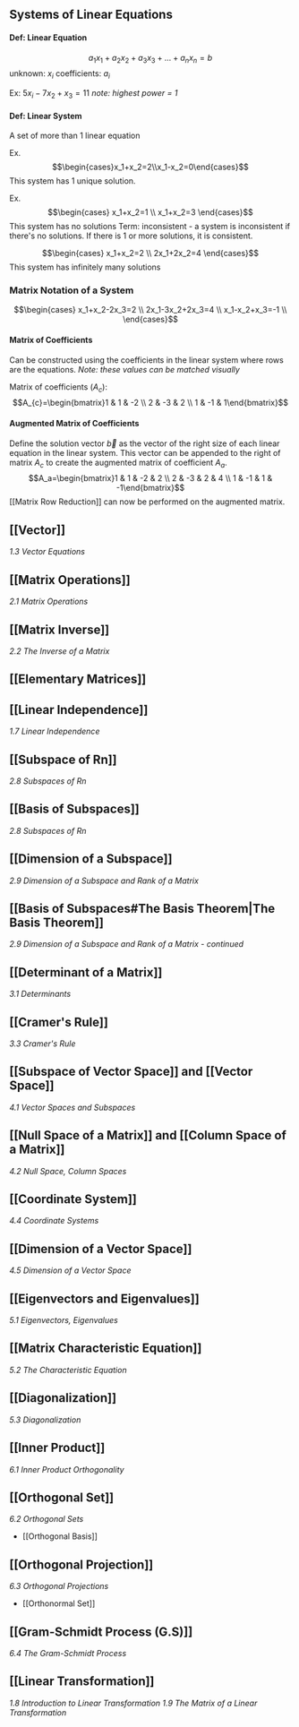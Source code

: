 ## Systems of Linear Equations
#### Def: Linear Equation
$$a_1x_1+a_2x_2+a_3x_3+...+a_nx_n=b$$
unknown: $x_i$
coefficients: $a_i$

Ex: $5x_i-7x_2+x_3=11$
*note: highest power = 1*

#### Def: Linear System
A set of more than 1 linear equation

Ex.
$$\begin{cases}x_1+x_2=2\\x_1-x_2=0\end{cases}$$
This system has 1 unique solution.

Ex.
$$\begin{cases}
x_1+x_2=1 \\
x_1+x_2=3
\end{cases}$$
This system has no solutions
Term: inconsistent - a system is inconsistent if there's no solutions. If there is 1 or more solutions, it is consistent.

$$\begin{cases}
x_1+x_2=2 \\
2x_1+2x_2=4
\end{cases}$$
This system has infinitely many solutions

### Matrix Notation of a System
$$\begin{cases}
x_1+x_2-2x_3=2 \\
2x_1-3x_2+2x_3=4 \\
x_1-x_2+x_3=-1 \\
\end{cases}$$
#### Matrix of Coefficients
Can be constructed using the coefficients in the linear system where rows are the equations.
*Note: these values can be matched visually*

Matrix of coefficients ($A_c$): $$A_{c}=\begin{bmatrix}1 & 1 & -2 \\ 2 & -3 & 2 \\ 1 & -1 & 1\end{bmatrix}$$
#### Augmented Matrix of Coefficients
Define the solution vector $\vec{b}$ as the vector of the right size of each linear equation in the linear system. This vector can be appended to the right of matrix $A_c$ to create the augmented matrix of coefficient $A_a$. $$A_a=\begin{bmatrix}1 & 1 & -2 & 2 \\ 2 & -3 & 2 & 4 \\ 1 & -1 & 1 & -1\end{bmatrix}$$
[[Matrix Row Reduction]] can now be performed on the augmented matrix. 

## [[Vector]]
*1.3 Vector Equations*

## [[Matrix Operations]]
*2.1 Matrix Operations*

## [[Matrix Inverse]]
*2.2 The Inverse of a Matrix*

## [[Elementary Matrices]]

## [[Linear Independence]]
*1.7 Linear Independence*

## [[Subspace of Rn]]
*2.8 Subspaces of Rn*

## [[Basis of Subspaces]]
*2.8 Subspaces of Rn*

## [[Dimension of a Subspace]]
*2.9 Dimension of a Subspace and Rank of a Matrix*

## [[Basis of Subspaces#The Basis Theorem|The Basis Theorem]]
*2.9 Dimension of a Subspace and Rank of a Matrix - continued*

## [[Determinant of a Matrix]]
*3.1 Determinants*

## [[Cramer's Rule]]
*3.3 Cramer's Rule*

## [[Subspace of Vector Space]] and [[Vector Space]]
*4.1 Vector Spaces and Subspaces*

## [[Null Space of a Matrix]] and [[Column Space of a Matrix]]
*4.2 Null Space, Column Spaces*

## [[Coordinate System]]
*4.4 Coordinate Systems*

## [[Dimension of a Vector Space]]
*4.5 Dimension of a Vector Space*

## [[Eigenvectors and Eigenvalues]]
*5.1 Eigenvectors, Eigenvalues*

## [[Matrix Characteristic Equation]]
*5.2 The Characteristic Equation*

## [[Diagonalization]]
*5.3 Diagonalization*

## [[Inner Product]]
*6.1 Inner Product Orthogonality*

## [[Orthogonal Set]]
*6.2 Orthogonal Sets*
- [[Orthogonal Basis]]

## [[Orthogonal Projection]]
*6.3 Orthogonal Projections*
- [[Orthonormal Set]]

## [[Gram-Schmidt Process (G.S)]]
*6.4 The Gram-Schmidt Process*

## [[Linear Transformation]]
*1.8 Introduction to Linear Transformation*
*1.9 The Matrix of a Linear Transformation*